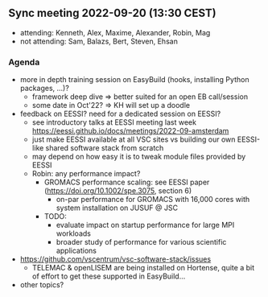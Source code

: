 ## Sync meeting 2022-09-20 (13:30 CEST)

- attending: Kenneth, Alex, Maxime, Alexander, Robin, Mag
- not attending: Sam, Balazs, Bert, Steven, Ehsan

### Agenda

- more in depth training session on EasyBuild (hooks, installing Python packages, ...)?
    - framework deep dive => better suited for an open EB call/session
    - some date in Oct'22? => KH will set up a doodle
- feedback on EESSI? need for a dedicated session on EESSI?
    - see introductory talks at EESSI meeting last week https://eessi.github.io/docs/meetings/2022-09-amsterdam
    - just make EESSI available at all VSC sites vs building our own EESSI-like shared software stack from scratch
    - may depend on how easy it is to tweak module files provided by EESSI
    - Robin: any performance impact?
        - GROMACS performance scaling: see EESSI paper (https://doi.org/10.1002/spe.3075, section 6)
            - on-par performance for GROMACS with 16,000 cores with system installation on JUSUF @ JSC
        - TODO:
            - evaluate impact on startup performance for large MPI workloads
            - broader study of performance for various scientific applications
- https://github.com/vscentrum/vsc-software-stack/issues
    - TELEMAC & openLISEM are being installed on Hortense, quite a bit of effort to get these supported in EasyBuild...
- other topics?
